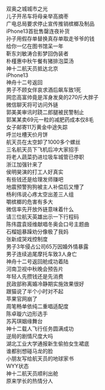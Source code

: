 双奥之城城市之光  
儿子开吊车将母亲举高摘枣  
广电总局要求停止宣传推销槟榔及制品  
iPhone13首批售罄连夜补货  
孙子用假存单替换真存单取走爷爷的钱  
给你一亿在图书馆呆一年  
靳东刘敏涛合影梦回伪装者  
朴槿惠中秋午餐有猪排泡菜汤  
神十二航天员抵达北京  
iPhone13  
神舟十二号返回  
男子不顾女伴哀求酒后飙车致1死  
网恋高富帅竟是浑身发臭的270斤大胖子  
微信聊天将可访问外链  
郭美美审讯时跷二郎腿被民警制止  
郭某某卖69元一粒的减肥药成本仅8毛  
女子邮寄11万黄金中途失踪  
呼兰吐槽天价月饼  
航天员在太空卸了1000多个螺丝  
三名航天员下飞机后冲大家招手  
将老人蔬菜扔进垃圾车城管已停职  
浙江加强针来了  
侯明昊演的打工人好真实  
有些钱还是给理发师赚吧  
地震预警狗狗被主人补偿后又懵了  
杨利伟说心疼太空出差三人组  
嚼槟榔的危害有多大  
微信率先开放外链意味着什么  
请三位航天英雄出示一下行程码  
陈伟霆袁娅维献唱冬奥会口号主题曲  
石榴姐暴躁劝分像极了我妈  
张新成哭戏控制度  
男子3年侵占公司65万因婚外情暴露  
男子连续追尾摩托车致3人身亡  
神舟十二号返回舱成功着陆  
河南卫视中秋晚会预告片  
年轻人先攒钱还是先消费  
民政部称离婚冷静期实施效果很好  
跟猫说了半个小时对不起  
苹果官网崩了  
周笔畅单依纯二重唱适配度  
陈卓璇六边形选手  
苏芮琪姻缘舞台  
神十二载人飞行任务圆满成功  
逆局的剧情尺度大吗  
湖北工业大学通报新生偷拍女生裙底  
谁都别想碰马龙的脸  
小朋友写给航天员的地球家书  
WYY状态  
神十二航天员顺利出舱  
原来学长的热情分人  
